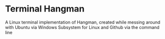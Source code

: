 # Terminal Hangman
A Linux terminal implementation of Hangman, created while messing around with Ubuntu via Windows Subsystem for Linux and Github via the command line
